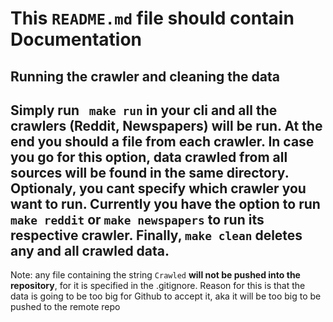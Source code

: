 # This <code>README.md</code> file should contain Documentation

## Running the crawler and cleaning the data

Simply run ``` make run``` in your cli and all the crawlers (Reddit, Newspapers) will be run. At the end you should a file from each crawler.
In case you go for this option, data crawled from all sources will be found in the same directory.
Optionaly, you cant specify which crawler you want to run. Currently you have the option to run ```make reddit``` or ```make newspapers``` to run its respective crawler.
Finally, ```make clean``` deletes any and all crawled data. 
---


Note: any file containing the string ```Crawled``` **will not be pushed into the repository**, for it is specified in the .gitignore.
Reason for this is that the data is going to be too big for Github to accept it, aka it will be too big to be pushed to the remote repo 
